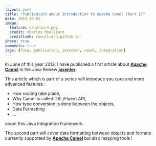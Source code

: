 ```yaml
---
layout: post
title: "Publication about Introduction to Apache Camel (Part I)"
date: 2013-10-01
image:
  feature: croatia-4.png
  credit: Charles Moulliard
  creditlink: cmoulliard.github.io
share: true
comments: true
tags: [fuse, publication, jaxenter, camel, integration]
---
```


In June of this year 2013, I have published a first article about **[Apache Camel](http://jaxenter.com/tutorial-integrating-with-apache-camel-48211.html)** in the
Java Review **[jaxenter](http://jaxenter.com)**.

This article which is part of a series will introduce you core and more advanced features :

- How routing take place,
- Why Camel is called DSL/Fluent API,
- How type conversion is done between the objects,
- Data Formatting
- ...

about this Java Integration Framework.

The second part will cover data formatting between objects and formats currently supported by **[Apache Camel](http://camel.apache.org/data-format.html)** but also mapping tools !